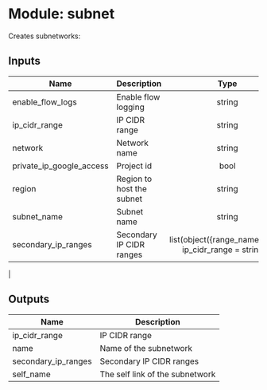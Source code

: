 # Module: subnet
Creates subnetworks:

## Inputs

| Name | Description | Type | Default | Required |
|------|-------------|:----:|:-----:|:-----:|
| enable\_flow\_logs | Enable flow logging | string | `"false"` | no |
| ip\_cidr\_range | IP CIDR range | string | n/a | yes |
| network | Network name | string | n/a | yes |
| private\_ip\_google\_access | Project id | bool | `"false"` | no |
| region | Region to host the subnet | string | n/a | yes |
| subnet\_name | Subnet name | string | n/a | yes |
| secondary_ip_ranges | Secondary IP CIDR ranges | list(object({range_name=string ip_cidr_range = string}))  | [] | no |
| 
## Outputs

| Name | Description |
|------|-------------|
| ip\_cidr\_range | IP CIDR range 
| name | Name of the subnetwork |
| secondary_ip_ranges | Secondary IP CIDR ranges |
| self\_name | The self link of the subnetwork |

